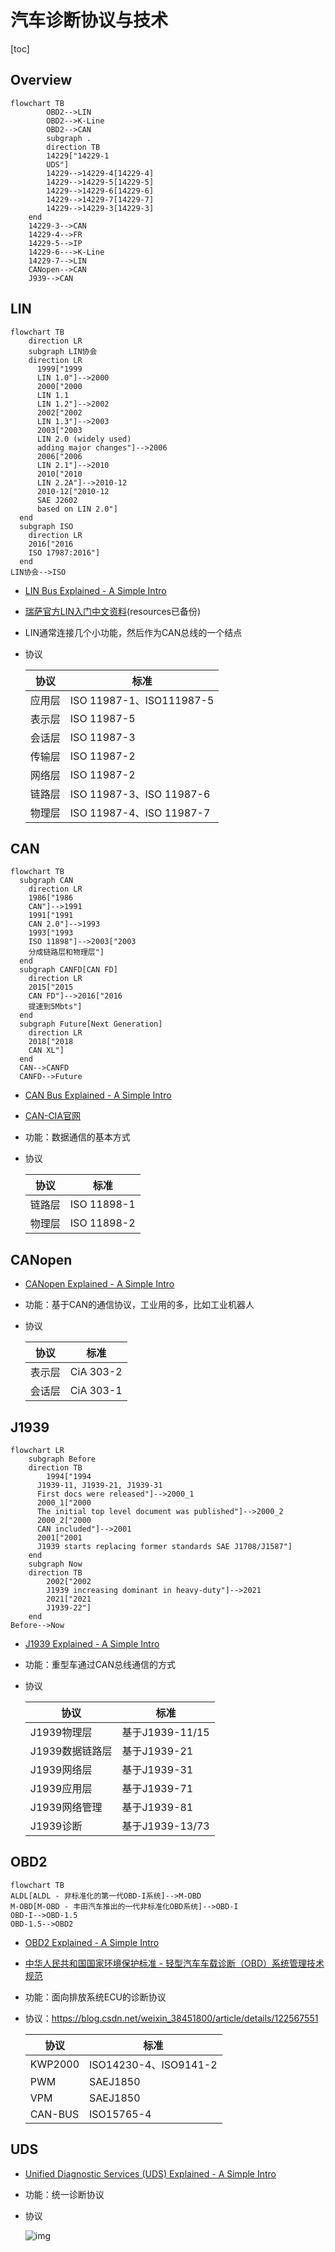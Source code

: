 # 汽车诊断协议与技术

[toc]

## Overview

```mermaid
flowchart TB
		OBD2-->LIN
		OBD2-->K-Line
		OBD2-->CAN
		subgraph .
        direction TB
        14229["14229-1
        UDS"]
        14229-->14229-4[14229-4]
        14229-->14229-5[14229-5]
        14229-->14229-6[14229-6]
        14229-->14229-7[14229-7]
        14229-->14229-3[14229-3]
    end
    14229-3-->CAN
    14229-4-->FR
    14229-5-->IP
    14229-6--->K-Line
    14229-7-->LIN
    CANopen-->CAN
    J939-->CAN
```

## LIN

```mermaid
flowchart TB
	direction LR
	subgraph LIN协会
    direction LR
      1999["1999
      LIN 1.0"]-->2000
      2000["2000
      LIN 1.1
      LIN 1.2"]-->2002
      2002["2002
      LIN 1.3"]-->2003
      2003["2003
      LIN 2.0 (widely used)
      adding major changes"]-->2006
      2006["2006
      LIN 2.1"]-->2010
      2010["2010
      LIN 2.2A"]-->2010-12
      2010-12["2010-12
      SAE J2602
      based on LIN 2.0"]
  end
  subgraph ISO
    direction LR
    2016["2016
    ISO 17987:2016"]
  end
LIN协会-->ISO
```

* [LIN Bus Explained - A Simple Intro](https://www.youtube.com/watch?v=TresvW4dxlc)

* [瑞萨官方LIN入门中文资料](http://www.jingbei.com/xxpdf/R8C%20lIN%E5%85%A5%E9%97%A8.pdf)(resources已备份)

* LIN通常连接几个小功能，然后作为CAN总线的一个结点

* 协议

  | 协议   | 标准                     |
  | ------ | ------------------------ |
  | 应用层 | ISO 11987-1、ISO111987-5 |
  | 表示层 | ISO 11987-5              |
  | 会话层 | ISO 11987-3              |
  | 传输层 | ISO 11987-2              |
  | 网络层 | ISO 11987-2              |
  | 链路层 | ISO 11987-3、ISO 11987-6 |
  | 物理层 | ISO 11987-4、ISO 11987-7 |

## CAN

```mermaid
flowchart TB
  subgraph CAN
    direction LR
    1986["1986
    CAN"]-->1991
    1991["1991
    CAN 2.0"]-->1993
    1993["1993
    ISO 11898"]-->2003["2003
    分成链路层和物理层"]
  end
  subgraph CANFD[CAN FD]
  	direction LR
  	2015["2015
  	CAN FD"]-->2016["2016
  	提速到5Mbts"]
  end
  subgraph Future[Next Generation]
  	direction LR
  	2018["2018
  	CAN XL"]
  end
  CAN-->CANFD
  CANFD-->Future
```

* [CAN Bus Explained - A Simple Intro](https://www.youtube.com/watch?v=oYps7vT708E&t=19s)

* [CAN-CIA官网](https://www.can-cia.org/)

* 功能：数据通信的基本方式

* 协议

  | 协议   | 标准        |
  | ------ | ----------- |
  | 链路层 | ISO 11898-1 |
  | 物理层 | ISO 11898-2 |

## CANopen

* [CANopen Explained - A Simple Intro](https://www.youtube.com/watch?v=DlbkWryzJqg)

* 功能：基于CAN的通信协议，工业用的多，比如工业机器人

* 协议

  | 协议   | 标准      |
  | ------ | --------- |
  | 表示层 | CiA 303-2 |
  | 会话层 | CiA 303-1 |

## J1939

```mermaid
flowchart LR
	subgraph Before
	direction TB
	    1994["1994
      J1939-11, J1939-21, J1939-31
      First docs were released"]-->2000_1
      2000_1["2000
      The initial top level document was published"]-->2000_2
      2000_2["2000
      CAN included"]-->2001
      2001["2001
      J1939 starts replacing former standards SAE J1708/J1587"]
	end
	subgraph Now
	direction TB
		2002["2002
		J1939 increasing dominant in heavy-duty"]-->2021
		2021["2021
		J1939-22"]
	end
Before-->Now
```

* [J1939 Explained - A Simple Intro](https://www.youtube.com/watch?v=vlqxu9ojbHg)

* 功能：重型车通过CAN总线通信的方式

* 协议

  | 协议            | 标准            |
  | --------------- | --------------- |
  | J1939物理层     | 基于J1939-11/15 |
  | J1939数据链路层 | 基于J1939-21    |
  | J1939网络层     | 基于J1939-31    |
  | J1939应用层     | 基于J1939-71    |
  | J1939网络管理   | 基于J1939-81    |
  | J1939诊断       | 基于J1939-13/73 |

## OBD2

```mermaid
flowchart TB
ALDL[ALDL - 非标准化的第一代OBD-I系统]-->M-OBD
M-OBD[M-OBD - 丰田汽车推出的一代非标准化OBD系统]-->OBD-I
OBD-I-->OBD-1.5
OBD-1.5-->OBD2
```

* [OBD2 Explained - A Simple Intro](https://www.youtube.com/watch?v=YcwBeNQbJ5A)

* [中华人民共和国国家环境保护标准 - 轻型汽车车载诊断（OBD）系统管理技术规范](https://www.mee.gov.cn/ywgz/fgbz/bz/bzwb/dqhjbh/xgbz/200912/W020111114549721370530.pdf)

* 功能：面向排放系统ECU的诊断协议

* 协议：https://blog.csdn.net/weixin_38451800/article/details/122567551

  | 协议    | 标准                  |
  | ------- | --------------------- |
  | KWP2000 | ISO14230-4、ISO9141-2 |
  | PWM     | SAEJ1850              |
  | VPM     | SAEJ1850              |
  | CAN-BUS | ISO15765-4            |

## UDS

* [Unified Diagnostic Services (UDS) Explained - A Simple Intro](https://www.youtube.com/watch?v=CV_B8tJgI5E)

* 功能：统一诊断协议

* 协议

  ![img](./resources/UDS/UDS-Unified-Diagnostic-Services-OSI-Model-7-Layer.svg)
